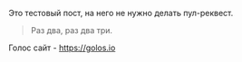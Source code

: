 Это тестовый пост, на него не нужно делать пул-реквест. 

> Раз два, раз два три.

 Голос сайт - https://golos.io

